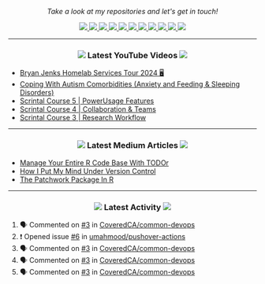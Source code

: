 <!-- Social Section -->
<p align="center">
  <i>Take a look at my repositories and let's get in touch!</i>

<p align="center">
  <a href= "https://github.com/tallguyjenks/">
    <img src="https://img.icons8.com/material-outlined/30/689d6a/source-code.png"/>
  </a>
  <a href= "https://www.linkedin.com/in/bryanjenks/">
    <img src="https://img.icons8.com/material-outlined/30/689d6a/linkedin.png"/>
  </a>
  <a href= "https://twitter.com/tallguyjenks">
    <img src="https://img.icons8.com/material-outlined/30/689d6a/twitter.png"/>
  </a>
  <a href= "https://www.bryanjenks.dev">
    <img src="https://img.icons8.com/material-outlined/30/689d6a/geography.png"/>
  </a>
  <a href="https://www.buymeacoffee.com/tallguyjenks">
    <img src="https://img.icons8.com/material-outlined/30/689d6a/cafe.png"/>
  </a>
  <a href="https://www.youtube.com/c/BryanJenksTech?sub_confirmation=1">
    <img src="https://img.icons8.com/material-outlined/30/689d6a/youtube-play.png"/>
  </a>
  <a href="https://orcid.org/0000-0002-9604-3069">
    <img src="https://img.icons8.com/material-outlined/30/689d6a/camera-addon-identification.png"/>
  </a>
  <a href="https://github.com/tallguyjenks/CV/blob/master/CV.pdf">
    <img src="https://img.icons8.com/material-outlined/30/689d6a/parse-from-clipboard.png"/>
  </a>
  <a href="mailto:bryan@bryanjenks.dev">
    <img src="https://img.icons8.com/ios-glyphs/30/689d6a/physics.png"/>
  </a>
  <a href="https://medium.com/@tallguyjenks">
    <img src="https://img.icons8.com/ios-filled/30/689d6a/medium-new.png"/>
  </a>
  <a href="https://stackoverflow.com/users/12339658/tallguyjenks">
    <img src="https://img.icons8.com/metro/26/689d6a/stackoverflow.png"/>
  </a>

  
</p>

---
  
<h3 align="center"><a href="https://www.youtube.com/c/BryanJenksTech?sub_confirmation=1"><img src="https://img.icons8.com/material-outlined/30/689d6a/youtube-play.png"/></a> Latest YouTube Videos <a href="https://www.youtube.com/c/BryanJenksTech?sub_confirmation=1"><img src="https://img.icons8.com/material-outlined/30/689d6a/youtube-play.png"/></a></h3>

<!-- YOUTUBE:START -->
- [Bryan Jenks Homelab Services Tour 2024 🖥️](https://www.youtube.com/watch?v=eg2ep1BH7ek)
- [Coping With Autism Comorbidities &lpar;Anxiety and Feeding &amp; Sleeping Disorders&rpar;](https://www.youtube.com/watch?v=4obovzV_nEk)
- [Scrintal Course 5 | PowerUsage Features](https://www.youtube.com/watch?v=A_B5JU-lcSE)
- [Scrintal Course 4 | Collaboration &amp; Teams](https://www.youtube.com/watch?v=V-7Aeb6CDBs)
- [Scrintal Course 3 | Research Workflow](https://www.youtube.com/watch?v=lG6f184P9B4)
<!-- YOUTUBE:END -->

---

<h3 align="center"><a href="https://medium.com/@tallguyjenks"><img src="https://img.icons8.com/ios-filled/30/689d6a/medium-new.png"/></a> Latest Medium Articles <a href="https://medium.com/@tallguyjenks"><img src="https://img.icons8.com/ios-filled/30/689d6a/medium-new.png"/></a></h3>


<!-- ARTICLES:START -->
- [Manage Your Entire R Code Base With TODOr](https://towardsdatascience.com/manage-your-entire-r-code-base-with-todor-76dcd7abad9?source=rss-32e452bd16bd------2)
- [How I Put My Mind Under Version Control](https://medium.com/analytics-vidhya/how-i-put-my-mind-under-version-control-24caea37b8a5?source=rss-32e452bd16bd------2)
- [The Patchwork Package In R](https://medium.com/analytics-vidhya/the-patchwork-package-in-r-9468e4a7cd29?source=rss-32e452bd16bd------2)
<!-- ARTICLES:END -->

---

<h3 align="center"><a href= "https://github.com/tallguyjenks/"><img src="https://img.icons8.com/material-outlined/30/689d6a/cafe.png"/></a> Latest Activity <a href= "https://github.com/tallguyjenks/"><img src="https://img.icons8.com/metro/26/689d6a/stackoverflow.png"/></a></h3>

<!--START_SECTION:activity-->
1. 🗣 Commented on [#3](https://github.com/CoveredCA/common-devops/issues/3#issuecomment-2243583543) in [CoveredCA/common-devops](https://github.com/CoveredCA/common-devops)
2. ❗ Opened issue [#6](https://github.com/umahmood/pushover-actions/issues/6) in [umahmood/pushover-actions](https://github.com/umahmood/pushover-actions)
3. 🗣 Commented on [#3](https://github.com/CoveredCA/common-devops/issues/3#issuecomment-2240506110) in [CoveredCA/common-devops](https://github.com/CoveredCA/common-devops)
4. 🗣 Commented on [#3](https://github.com/CoveredCA/common-devops/issues/3#issuecomment-2239519088) in [CoveredCA/common-devops](https://github.com/CoveredCA/common-devops)
5. 🗣 Commented on [#3](https://github.com/CoveredCA/common-devops/issues/3#issuecomment-2239496088) in [CoveredCA/common-devops](https://github.com/CoveredCA/common-devops)
<!--END_SECTION:activity-->
